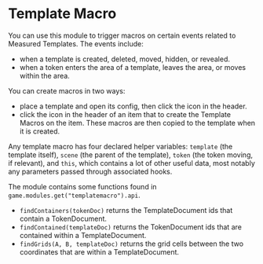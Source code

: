 # Template Macro
You can use this module to trigger macros on certain events related to Measured Templates. The events include:
- when a template is created, deleted, moved, hidden, or revealed.
- when a token enters the area of a template, leaves the area, or moves within the area.

You can create macros in two ways:
- place a template and open its config, then click the icon in the header.
- click the icon in the header of an item that to create the Template Macros on the item. These macros are then copied to the template when it is created.

Any template macro has four declared helper variables: `template` (the template itself), `scene` (the parent of the template), `token` (the token moving, if relevant), and `this`, which contains a lot of other useful data, most notably any parameters passed through associated hooks.

The module contains some functions found in `game.modules.get("templatemacro").api`.
- `findContainers(tokenDoc)` returns the TemplateDocument ids that contain a TokenDocument.
- `findContained(templateDoc)` returns the TokenDocument ids that are contained within a TemplateDocument.
- `findGrids(A, B, templateDoc)` returns the grid cells between the two coordinates that are within a TemplateDocument.
